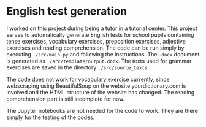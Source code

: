 # English test generation

I worked on this project during being a tutor in a tutorial center. This project serves to automatically generate English tests for school pupils containing tense exercises, vocabulary exercises, preposition exercises, adjective exercises and reading comprehension. The code can be run simply by executing `./src/main.py` and following the instructions. The `.docx` document is generated as `./src/template/output.docx`. The texts used for grammar exercises are saved in the directory `./src/source_texts`.

The code does not work for vocabulary exercise currently, since webscraping using BeautifulSoup on the website yourdictionary.com is involved and the HTML structure of the website has changed. The reading comprehension part is still incomplete for now.

The Jupyter notebooks are not needed for the code to work. They are there simply for the testing of the codes. 
